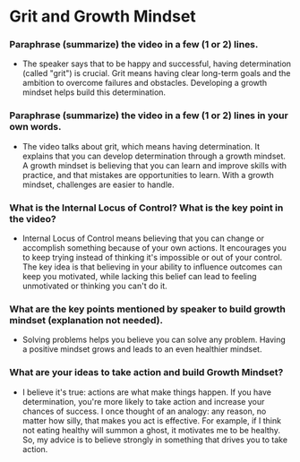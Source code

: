 # Grit and Growth Mindset


### Paraphrase (summarize) the video in a few (1 or 2) lines.

- The speaker says that to be happy and successful, having determination (called "grit") is crucial. Grit means having clear long-term goals and the ambition to overcome failures and obstacles. Developing a growth mindset helps build this determination.


### Paraphrase (summarize) the video in a few (1 or 2) lines in your own words.

- The video talks about grit, which means having determination. It explains that you can develop determination through a growth mindset. A growth mindset is believing that you can learn and improve skills with practice, and that mistakes are opportunities to learn. With a growth mindset, challenges are easier to handle.


### What is the Internal Locus of Control? What is the key point in the video?

- Internal Locus of Control means believing that you can change or accomplish something because of your own actions. It encourages you to keep trying instead of thinking it's impossible or out of your control. The key idea is that believing in your ability to influence outcomes can keep you motivated, while lacking this belief can lead to feeling unmotivated or thinking you can't do it.


### What are the key points mentioned by speaker to build growth mindset (explanation not needed).

- Solving problems helps you believe you can solve any problem. Having a positive mindset grows and leads to an even healthier mindset.


### What are your ideas to take action and build Growth Mindset?

- I believe it's true: actions are what make things happen. If you have determination, you're more likely to take action and increase your chances of success. I once thought of an analogy: any reason, no matter how silly, that makes you act is effective. For example, if I think not eating healthy will summon a ghost, it motivates me to be healthy. So, my advice is to believe strongly in something that drives you to take action.
